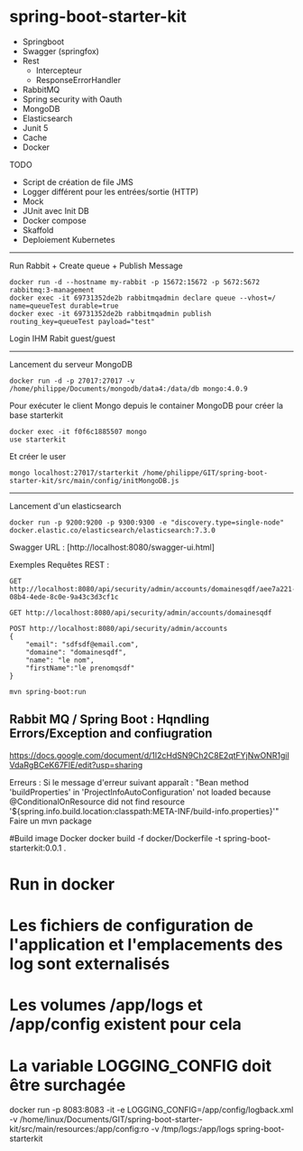 # spring-boot-starter-kit

* Springboot
* Swagger (springfox)
* Rest
    - Intercepteur
    - ResponseErrorHandler
* RabbitMQ
* Spring security with Oauth
* MongoDB
* Elasticsearch  
* Junit 5
* Cache
* Docker

TODO

* Script de création de file JMS
* Logger différent pour les entrées/sortie (HTTP)
* Mock
* JUnit avec Init DB
* Docker compose
* Skaffold
* Deploiement Kubernetes

--------------------------------------------

Run Rabbit + Create queue + Publish Message

```
docker run -d --hostname my-rabbit -p 15672:15672 -p 5672:5672 rabbitmq:3-management
docker exec -it 69731352de2b rabbitmqadmin declare queue --vhost=/ name=queueTest durable=true
docker exec -it 69731352de2b rabbitmqadmin publish routing_key=queueTest payload="test"
```
Login IHM Rabit guest/guest

--------------------------------------
Lancement du serveur MongoDB 
```
docker run -d -p 27017:27017 -v /home/philippe/Documents/mongodb/data4:/data/db mongo:4.0.9
```
Pour exécuter le client Mongo depuis le container MongoDB pour créer la base starterkit
```
docker exec -it f0f6c1885507 mongo
use starterkit
```
Et créer le user
```
mongo localhost:27017/starterkit /home/philippe/GIT/spring-boot-starter-kit/src/main/config/initMongoDB.js
```

-------------------------
Lancement d'un elasticsearch
```
docker run -p 9200:9200 -p 9300:9300 -e "discovery.type=single-node" docker.elastic.co/elasticsearch/elasticsearch:7.3.0
```


Swagger URL : [http://localhost:8080/swagger-ui.html]

Exemples Requêtes REST :

```
GET http://localhost:8080/api/security/admin/accounts/domainesqdf/aee7a221-08b4-4ede-8c0e-9a43c3d3cf1c
```

```
GET http://localhost:8080/api/security/admin/accounts/domainesqdf
```

```
POST http://localhost:8080/api/security/admin/accounts
{
	"email": "sdfsdf@email.com",
	"domaine": "domainesqdf",
	"name": "le nom",
	"firstName":"le prenomqsdf"
}
```

```
mvn spring-boot:run
```

## Rabbit MQ / Spring Boot : Hqndling Errors/Exception and confiugration

https://docs.google.com/document/d/1I2cHdSN9Ch2C8E2qtFYjNwONR1gilVdaRgBCeK67FlE/edit?usp=sharing

Erreurs :
Si le message d'erreur suivant apparaît : "Bean method 'buildProperties' in 'ProjectInfoAutoConfiguration' not loaded because @ConditionalOnResource did not find resource '${spring.info.build.location:classpath:META-INF/build-info.properties}'"
Faire un mvn package


#Build image Docker
docker build -f docker/Dockerfile -t spring-boot-starterkit:0.0.1 .

# Run in docker
# Les fichiers de configuration de l'application et l'emplacements des log sont externalisés
# Les volumes /app/logs et /app/config existent pour cela
# La variable LOGGING_CONFIG doit être surchagée

docker run -p 8083:8083 -it -e LOGGING_CONFIG=/app/config/logback.xml -v /home/linux/Documents/GIT/spring-boot-starter-kit/src/main/resources:/app/config:ro -v  /tmp/logs:/app/logs spring-boot-starterkit